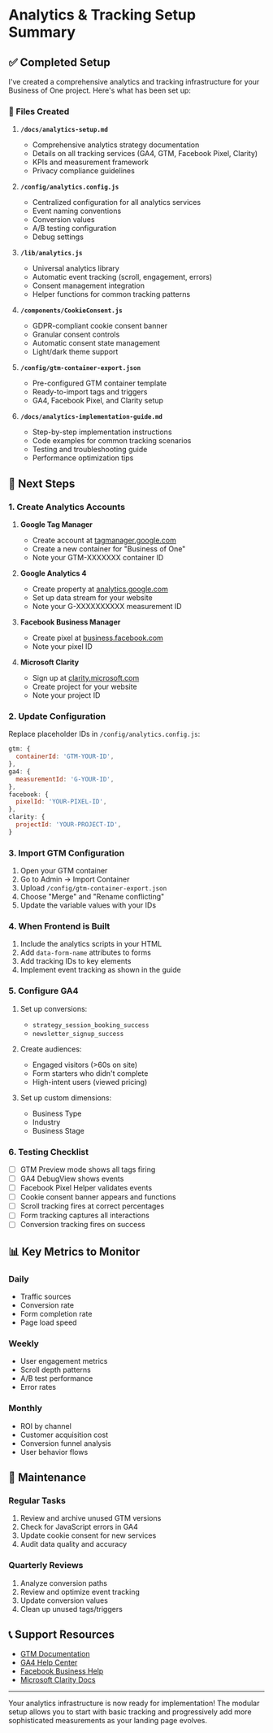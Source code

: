# Analytics & Tracking Setup Summary

## ✅ Completed Setup

I've created a comprehensive analytics and tracking infrastructure for your Business of One project. Here's what has been set up:

### 📁 Files Created

1. **`/docs/analytics-setup.md`**
   - Comprehensive analytics strategy documentation
   - Details on all tracking services (GA4, GTM, Facebook Pixel, Clarity)
   - KPIs and measurement framework
   - Privacy compliance guidelines

2. **`/config/analytics.config.js`**
   - Centralized configuration for all analytics services
   - Event naming conventions
   - Conversion values
   - A/B testing configuration
   - Debug settings

3. **`/lib/analytics.js`**
   - Universal analytics library
   - Automatic event tracking (scroll, engagement, errors)
   - Consent management integration
   - Helper functions for common tracking patterns

4. **`/components/CookieConsent.js`**
   - GDPR-compliant cookie consent banner
   - Granular consent controls
   - Automatic consent state management
   - Light/dark theme support

5. **`/config/gtm-container-export.json`**
   - Pre-configured GTM container template
   - Ready-to-import tags and triggers
   - GA4, Facebook Pixel, and Clarity setup

6. **`/docs/analytics-implementation-guide.md`**
   - Step-by-step implementation instructions
   - Code examples for common tracking scenarios
   - Testing and troubleshooting guide
   - Performance optimization tips

## 🚀 Next Steps

### 1. Create Analytics Accounts

1. **Google Tag Manager**
   - Create account at [tagmanager.google.com](https://tagmanager.google.com)
   - Create a new container for "Business of One"
   - Note your GTM-XXXXXXX container ID

2. **Google Analytics 4**
   - Create property at [analytics.google.com](https://analytics.google.com)
   - Set up data stream for your website
   - Note your G-XXXXXXXXXX measurement ID

3. **Facebook Business Manager**
   - Create pixel at [business.facebook.com](https://business.facebook.com)
   - Note your pixel ID

4. **Microsoft Clarity**
   - Sign up at [clarity.microsoft.com](https://clarity.microsoft.com)
   - Create project for your website
   - Note your project ID

### 2. Update Configuration

Replace placeholder IDs in `/config/analytics.config.js`:

```javascript
gtm: {
  containerId: 'GTM-YOUR-ID',
},
ga4: {
  measurementId: 'G-YOUR-ID',
},
facebook: {
  pixelId: 'YOUR-PIXEL-ID',
},
clarity: {
  projectId: 'YOUR-PROJECT-ID',
}
```

### 3. Import GTM Configuration

1. Open your GTM container
2. Go to Admin → Import Container
3. Upload `/config/gtm-container-export.json`
4. Choose "Merge" and "Rename conflicting"
5. Update the variable values with your IDs

### 4. When Frontend is Built

1. Include the analytics scripts in your HTML
2. Add `data-form-name` attributes to forms
3. Add tracking IDs to key elements
4. Implement event tracking as shown in the guide

### 5. Configure GA4

1. Set up conversions:
   - `strategy_session_booking_success`
   - `newsletter_signup_success`
   
2. Create audiences:
   - Engaged visitors (>60s on site)
   - Form starters who didn't complete
   - High-intent users (viewed pricing)

3. Set up custom dimensions:
   - Business Type
   - Industry
   - Business Stage

### 6. Testing Checklist

- [ ] GTM Preview mode shows all tags firing
- [ ] GA4 DebugView shows events
- [ ] Facebook Pixel Helper validates events
- [ ] Cookie consent banner appears and functions
- [ ] Scroll tracking fires at correct percentages
- [ ] Form tracking captures all interactions
- [ ] Conversion tracking fires on success

## 📊 Key Metrics to Monitor

### Daily
- Traffic sources
- Conversion rate
- Form completion rate
- Page load speed

### Weekly
- User engagement metrics
- Scroll depth patterns
- A/B test performance
- Error rates

### Monthly
- ROI by channel
- Customer acquisition cost
- Conversion funnel analysis
- User behavior flows

## 🔧 Maintenance

### Regular Tasks
1. Review and archive unused GTM versions
2. Check for JavaScript errors in GA4
3. Update cookie consent for new services
4. Audit data quality and accuracy

### Quarterly Reviews
1. Analyze conversion paths
2. Review and optimize event tracking
3. Update conversion values
4. Clean up unused tags/triggers

## 📞 Support Resources

- [GTM Documentation](https://support.google.com/tagmanager)
- [GA4 Help Center](https://support.google.com/analytics)
- [Facebook Business Help](https://www.facebook.com/business/help)
- [Microsoft Clarity Docs](https://docs.microsoft.com/en-us/clarity/)

---

Your analytics infrastructure is now ready for implementation! The modular setup allows you to start with basic tracking and progressively add more sophisticated measurements as your landing page evolves.